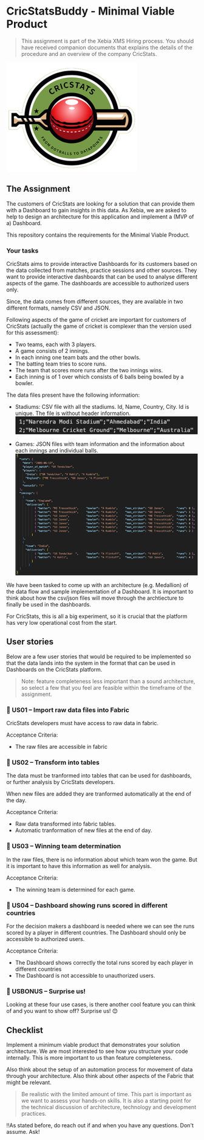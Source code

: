 # CricStatsBuddy  - Minimal Viable Product
>This assignment is part of the Xebia XMS Hiring process. You should have received companion documents that explains the details of the procedure and an overview of the company CricStats.

![CricStats Logo](/images/CricStats.png)

## The Assignment
The customers of CricStats are looking for a solution that can provide them with a Dashboard to gain insights in this data. As Xebia, we are asked to help to design an architecture for this application and implement a (MVP of a) Dashboard.

This repository contains the requirements for the Minimal Viable Product. 

### Your tasks

CricStats aims to provide interactive Dashboards for its customers based on the data collected from matches, practice sessions and other sources. They want to provide interactive dashboards that can be used to analyse different aspects of the game. The dashboards are accessible to authorized users only.

Since, the data comes from different sources, they are available in two different formats, namely CSV and JSON. 

Following aspects of the game of cricket are important for customers of CricStats (actually the game of cricket is complexer than the version used for this assessment):
- Two teams, each with 3 players.
- A game consists of 2 innings. 
- In each inning one team bats and the other bowls.
- The batting team tries to score runs.
- The team that scores more runs after the two innings wins.
- Each inning is of 1 over which consists of 6 balls being bowled by a bowler.


The data files present have the following information:
- Stadiums: CSV file with all the stadiums. Id, Name, Country, City. Id is unique. The file is without header information.
![Stadium CSV](/images/cricstats-stadiumscsv.png)

- Games: JSON files with team information and the information about each innings and individual balls.
![Games JSON](/images/cricstats-json.png)

We have been tasked to come up with an architecture (e.g. Medallion) of the data flow and sample implementation of a Dashboard. It is important to think about how the csv/json files will move through the archtiecture to finally be used in the dashboards.

For CricStats, this is all a big experiment, so it is crucial that the platform has very low operational cost from the start.

## User stories

Below are a few user stories that would be required to be implemented so that the data lands into the system in the format that can be used in Dashboards on the CricStats platform. 

>Note: feature completeness less important than a sound architecture, so select a few that you feel are feasible within the timeframe of the assignment.

### :memo: US01 – Import raw data files into Fabric
CricStats developers must have access to raw data in fabric.

Acceptance Criteria:
- The raw files are accessible in fabric

### :memo: US02 – Transform into tables
The data must be tranformed into tables that can be used for dashboards, or further analysis by CricStats developers.

When new files are added they are tranformed automatically at the end of the day.

Acceptance Criteria:
- Raw data transformed into fabric tables.
- Automatic tranformation of new files at the end of day.

### :memo: US03 – Winning team determination
In the raw files, there is no information about which team won the game. But it is important to have this information as well for analysis.

Acceptance Criteria:
- The winning team is determined for each game.


### :memo: US04 – Dashboard showing runs scored in different countries
For the decision makers a dashboard is needed where we can see the runs scored by a player in different countries. The Dashboard should only be accessible to authorized users.

Acceptance Criteria:
- The Dashboard shows correctly the total runs scored by each player in different countries
- The Dashboard is not accessible to unauthorized users.


### :memo: USBONUS – Surprise us!

Looking at these four use cases, is there another cool feature you can think of and you want to show off? Surprise us! 😊


## Checklist
Implement a minimum viable product that demonstrates your solution architecture. We are most interested to see how you structure your code internally. This is more important to us than feature completeness.

Also think about the setup of an automation process for movement of data through your architecture. Also think about other aspects of the Fabric that might be relevant.

> Be realistic with the limited amount of time. This part is important as we want to assess your hands-on skills. It is also a starting point for the technical discussion of architecture, technology and development practices.

‼️As stated before, do reach out if and when you have any questions. Don't assume. Ask!
